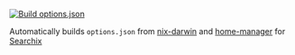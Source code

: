 [![Build options.json](https://github.com/alanpearce/nix-options/actions/workflows/build-options.yml/badge.svg?event=schedule)](https://github.com/alanpearce/nix-options/actions/workflows/build-options.yml)

Automatically builds `options.json` from [nix-darwin](https://github.com/LnL7/nix-darwin/) and [home-manager](https://github.com/nix-community/home-manager/) for [Searchix](https://searchix.ovh/)
